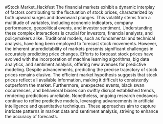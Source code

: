 #Stock Market_Hackfest
The financial markets exhibit a dynamic interplay of factors contributing to the fluctuation
of stock prices, characterized by both upward surges and downward plunges. This
volatility stems from a multitude of variables, including economic indicators, company
performance, geopolitical events, and investor sentiment. Understanding these complex
interactions is crucial for investors, financial analysts, and policymakers alike.
Traditional models, such as fundamental and technical analysis, have long been employed
to forecast stock movements. However, the inherent unpredictability of markets presents
significant challenges in accurately predicting price changes. Efforts to forecast stock
prices have evolved with the incorporation of machine learning algorithms, big data
analytics, and sentiment analysis, offering new avenues for predictive modeling.
Despite advancements, predicting the precise trajectory of stock prices remains elusive.
The efficient market hypothesis suggests that stock prices reflect all available information,
making it difficult to consistently outperform the market. Furthermore, unexpected events,
black swan occurrences, and behavioral biases can swiftly disrupt established trends,
rendering predictions unreliable.
Nonetheless, ongoing research endeavors continue to refine predictive models, leveraging
advancements in artificial intelligence and quantitative techniques. These approaches aim
to capture intricate patterns in market data and sentiment analysis, striving to enhance the
accuracy of forecasts.
